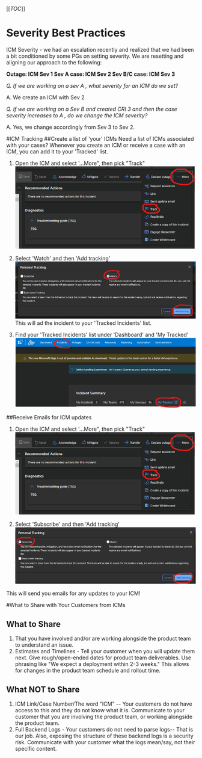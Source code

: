 [[_TOC_]]
# Severity Best Practices
ICM Severity - we had an escalation recently and realized that we had been a bit conditioned by some PGs on setting severity. We are resetting and aligning our approach to the following:


**Outage:                          ICM Sev 1
	Sev A case:                      ICM Sev 2
	Sev B/C case:                  ICM Sev 3**


_Q. If we are working on a sev A , what severity for an ICM do we set?_  

A. We create an ICM with Sev 2



_Q. If we are working on a Sev B and created CRI 3 and then the case severity increases to A , do we change the ICM severity?_ 

A. Yes, we change accordingly from Sev 3 to Sev 2.

#ICM Tracking
##Create a list of 'your' ICMs
Need a list of ICMs associated with your cases? Whenever you create an ICM or receive a case with an ICM, you can add it to your 'Tracked' list.
1. Open the ICM and select '...More", then pick "Track"
![image.png](/.attachments/image-bc45d18d-bc24-4f1c-b807-fd561306fef4.png)
2. Select 'Watch' and then 'Add tracking'
![image.png](/.attachments/image-32f6d1f5-07f5-406a-960d-88f1dc409e56.png)
This will ad the incident to your 'Tracked Incidents' list.

3. Find your 'Tracked Incidents' list under 'Dashboard' and 'My Tracked'
![image.png](/.attachments/image-0a9a6947-48de-4c50-b393-b3a18153168d.png)

##Receive Emails for ICM updates
1. Open the ICM and select '...More", then pick "Track"
![image.png](/.attachments/image-bc45d18d-bc24-4f1c-b807-fd561306fef4.png)

2. Select 'Subscribe' and then 'Add tracking'
![image.png](/.attachments/image-8a0a9b1a-037b-4a22-a30d-b8e1aa33b867.png)

This will send you emails for any updates to your ICM!

#What to Share with Your Customers from ICMs
## What to Share
1. That you have involved and/or are working alongside the product team to understand an issue.
2. Estimates and Timelines - Tell your customer when you will update them next. Give rough/open-ended dates for product team deliverables. Use phrasing like "We expect a deployment within 2-3 weeks." 
This allows for changes in the product team schedule and rollout time.

## What NOT to Share
1. ICM Link/Case Number/The word "ICM" -- Your customers do not have access to this and they do not know what it is. Communicate to your customer that you are involving the product team, or working alongside the product team.
2. Full Backend Logs - Your customers do not need to parse logs-- That is our job. Also, exposing the structure of these backend logs is a security risk. Communicate with your customer what the logs mean/say, not their specific content.